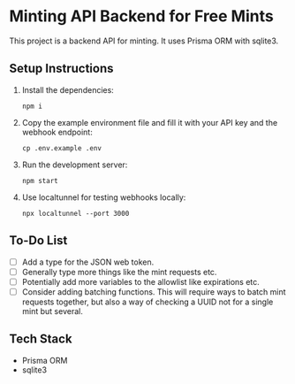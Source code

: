 # Minting API Backend for Free Mints

This project is a backend API for minting. It uses Prisma ORM with sqlite3.

## Setup Instructions

1. Install the dependencies:
   ```
   npm i
   ```
2. Copy the example environment file and fill it with your API key and the webhook endpoint:
   ```
   cp .env.example .env
   ```
3. Run the development server:
   ```
   npm start
   ```
4. Use localtunnel for testing webhooks locally:
   ```
   npx localtunnel --port 3000
   ```

## To-Do List

- [ ] Add a type for the JSON web token.
- [ ] Generally type more things like the mint requests etc.
- [ ] Potentially add more variables to the allowlist like expirations etc.
- [ ] Consider adding batching functions. This will require ways to batch mint requests together, but also a way of checking a UUID not for a single mint but several.

## Tech Stack

- Prisma ORM
- sqlite3
